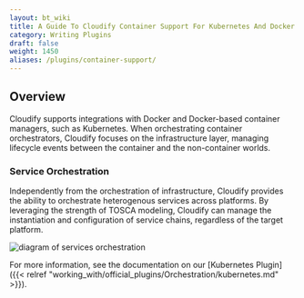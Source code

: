 ```yaml
---
layout: bt_wiki
title: A Guide To Cloudify Container Support For Kubernetes And Docker
category: Writing Plugins
draft: false
weight: 1450
aliases: /plugins/container-support/
---
```


## Overview


Cloudify supports integrations with Docker and Docker-based container managers, such as Kubernetes. When orchestrating container orchestrators, Cloudify focuses on the infrastructure layer, managing lifecycle events between the container and the non-container worlds.


### Service Orchestration

Independently from the orchestration of infrastructure, Cloudify provides the ability to orchestrate heterogenous services across platforms. By leveraging the strength of TOSCA modeling, Cloudify can manage the instantiation and configuration of service chains, regardless of the target platform. 

![diagram of services orchestration]( /images/plugins/services-orch.png )

For more information, see the documentation on our [Kubernetes Plugin]({{< relref "working_with/official_plugins/Orchestration/kubernetes.md" >}}).

